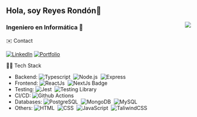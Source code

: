 ## Hola, soy Reyes Rondón👋

<img align="right" src="https://github-readme-stats.vercel.app/api/top-langs/?username=Reyes1921&layout=compact&theme=material-palenight&hide_border=true" />

### Ingeniero en Informática 🚀

 ✉️ Contact

[![LinkedIn](https://img.shields.io/badge/linkedin-%230077B5.svg?style=for-the-badge&logo=linkedin&logoColor=white)](https://www.linkedin.com/in/reyes-rondon/)
[![Portfolio](https://img.shields.io/badge/Portfolio-8A2BE2?style=for-the-badge&&logoColor=white)](https://reyesrondon.dev/)


👨‍💻 Tech Stack

- Backend: ![Typescript](https://img.shields.io/badge/-Typescript-05122A?style=flat&logo=typescript)&nbsp; ![Node.js](https://img.shields.io/badge/-Node.js-05122A?style=flat&logo=nodedotjs)&nbsp; ![Express](https://img.shields.io/badge/Express-000000?style=flat&logo=express&logoColor=ffffff)&nbsp;
- Frontend: ![ReactJs](https://img.shields.io/badge/React-61DAFB?style=flat&logo=react)&nbsp; ![NextJs Badge](https://img.shields.io/badge/NextJs-000000?style=flat&logo=nextdotjs&logoColor=ffffff)&nbsp;
- Testing: ![Jest](https://img.shields.io/badge/-Jest-05122A?style=flat&logo=jest&logoColor=C21325)&nbsp; ![Testing Library](https://img.shields.io/badge/Testing-Library?style=flat&logo=testinglibrary)&nbsp;
- CI/CD: ![Github Actions](https://img.shields.io/badge/-Github%20Actions-05122A?style=flat&logo=github)&nbsp;
- Databases: ![PostgreSQL](https://img.shields.io/badge/-PostgreSQL-05122A?style=flat&logo=postgresql&logoColor=white)&nbsp; ![MongoDB](https://img.shields.io/badge/-MongoDB-05122A?style=flat&logo=mongodb)&nbsp; ![MySQL](https://img.shields.io/badge/-MySQL-05122A?style=flat&logo=mysql&logoColor=white)&nbsp;
- Others: ![HTML](https://img.shields.io/badge/-HTML-05122A?style=flat&logo=html5)&nbsp; ![CSS](https://img.shields.io/badge/-CSS-05122A?style=flat&logo=CSS3&logoColor=1572B6)&nbsp; ![JavaScript](https://img.shields.io/badge/-JavaScript-05122A?style=flat&logo=javascript)&nbsp; ![TaliwindCSS](https://img.shields.io/badge/-TailwindCSS-05122A?style=flat&logo=tailwindcss&logoColor=#06B6D4)&nbsp;
